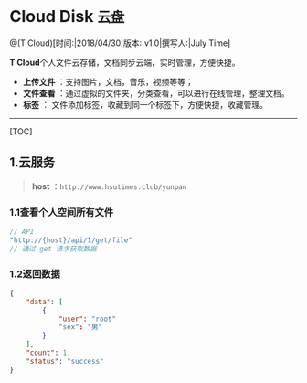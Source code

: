 # Cloud Disk `云盘`

@(T Cloud)[时间:|2018/04/30|版本:|v1.0|撰写人:|July Time]

**T Cloud**个人文件云存储，文档同步云端，实时管理，方便快捷。
- **上传文件** ：支持图片，文档，音乐，视频等等；
- **文件查看** ：通过虚拟的文件夹，分类查看，可以进行在线管理，整理文档。
- **标签** ： 文件添加标签，收藏到同一个标签下，方便快捷，收藏管理。

-------------------

[TOC]

## 1.云服务

> **host** ：`http://www.hsutimes.club/yunpan`

### 1.1查看个人空间所有文件

``` php
// API
"http://{host}/api/1/get/file"
// 通过 get 请求获取数据
```

### 1.2返回数据

```json
{
    "data": [
        {
            "user": "root"
            "sex": "男"
        }
    ],
    "count": 1,
    "status": "success"
}
```
